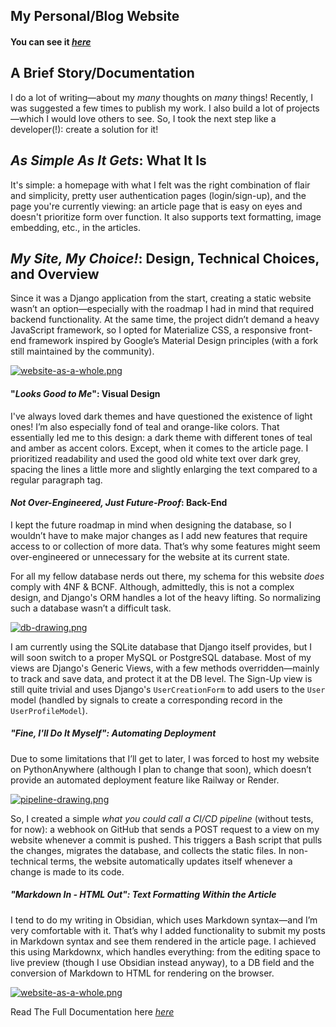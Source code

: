 ## My Personal/Blog Website 

#### **You can see it *[here](https://pouriamoradpour.pythonanywhere.com/)***

## A Brief Story/Documentation

I do a lot of writing—about my _many_ thoughts on _many_ things! Recently, I was suggested a few times to publish my work. I also build a lot of projects—which I would love others to see. So, I took the next step like a developer(!): create a solution for it!
## _As Simple As It Gets_: What It Is
 It's simple: a homepage with what I felt was the right combination of flair and simplicity, pretty user authentication pages (login/sign-up), and the page you're currently viewing: an article page that is easy on eyes and doesn't prioritize form over function. It also supports text formatting, image embedding, etc., in the articles.
## _My Site, My Choice!_: Design, Technical Choices, and Overview
Since it was a Django application from the start, creating a static website wasn’t an option—especially with the roadmap I had in mind that required backend functionality. At the same time, the project didn’t demand a heavy JavaScript framework, so I opted for Materialize CSS, a responsive front-end framework inspired by Google’s Material Design principles (with a fork still maintained by the community).


[![website-as-a-whole.png](https://i.postimg.cc/nVGpX7v1/website-as-a-whole.png)](https://postimg.cc/s1xt8MHB)


#### "_Looks Good to Me_": Visual Design
I've always loved dark themes and have questioned the existence of light ones! I’m also especially fond of teal and orange-like colors. That essentially led me to this design: a dark theme with different tones of teal and amber as accent colors. Except, when it comes to the article page. I prioritized readability and used the good old white text over dark grey, spacing the lines a little more and slightly enlarging the text compared to a regular paragraph tag.
#### _Not Over-Engineered, Just Future-Proof_: Back-End
I kept the future roadmap in mind when designing the database, so I wouldn’t have to make major changes as I add new features that require access to or collection of more data. That’s why some features might seem over-engineered or unnecessary for the website at its current state.

For all my fellow database nerds out there, my schema for this website _does_ comply with 4NF & BCNF. Although, admittedly, this is not a complex design, and Django's ORM handles a lot of the heavy lifting. So normalizing such a database wasn’t a difficult task.


[![db-drawing.png](https://i.postimg.cc/fy2PxwWM/db-drawing.png)](https://postimg.cc/N2Xbtvrn)


I am currently using the SQLite database that Django itself provides, but I will soon switch to a proper MySQL or PostgreSQL database. Most of my views are Django's Generic Views, with a few methods overridden—mainly to track and save data, and protect it at the DB level. The Sign-Up view is still quite trivial and uses Django's `UserCreationForm` to add users to the `User` model (handled by signals to create a corresponding record in the `UserProfileModel`).
##### "_Fine, I'll Do It Myself_": Automating Deployment
Due to some limitations that I’ll get to later, I was forced to host my website on PythonAnywhere (although I plan to change that soon), which doesn’t provide an automated deployment feature like Railway or Render.


[![pipeline-drawing.png](https://i.postimg.cc/GhtVbszt/pipeline-drawing.png)](https://postimg.cc/KRXJNj6h)


So, I created a simple _what you could call a CI/CD pipeline_ (without tests, for now): a webhook on GitHub that sends a POST request to a view on my website whenever a commit is pushed. This triggers a Bash script that pulls the changes, migrates the database, and collects the static files. In non-technical terms, the website automatically updates itself whenever a change is made to its code.
##### "_Markdown In - HTML Out_": Text Formatting Within the Article
I tend to do my writing in Obsidian, which uses Markdown syntax—and I’m very comfortable with it. That’s why I added functionality to submit my posts in Markdown syntax and see them rendered in the article page. I achieved this using Markdownx, which handles everything: from the editing space to live preview (though I use Obsidian instead anyway), to a DB field and the conversion of Markdown to HTML for rendering on the browser.

[![website-as-a-whole.png](https://i.postimg.cc/nVGpX7v1/website-as-a-whole.png)](https://postimg.cc/s1xt8MHB)

Read The Full Documentation here *[here](https://pouriamoradpour.pythonanywhere.com/article/4/)*
